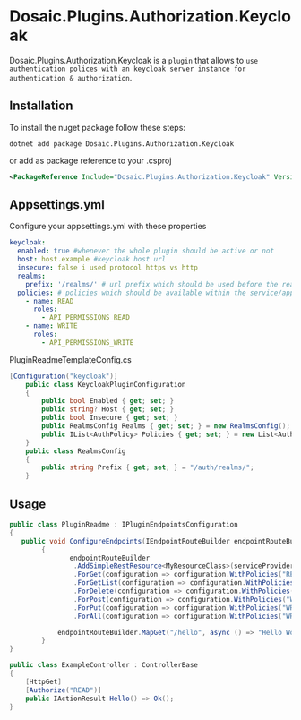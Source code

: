 # Dosaic.Plugins.Authorization.Keycloak



Dosaic.Plugins.Authorization.Keycloak is a `plugin` that allows to `use authentication polices with an keycloak server instance for authentication & authorization`.

## Installation

To install the nuget package follow these steps:

```shell
dotnet add package Dosaic.Plugins.Authorization.Keycloak
```
or add as package reference to your .csproj

```xml
<PackageReference Include="Dosaic.Plugins.Authorization.Keycloak" Version="" />
```

## Appsettings.yml

Configure your appsettings.yml with these properties

```yaml
keycloak:
  enabled: true #whenever the whole plugin should be active or not
  host: host.example #keycloak host url
  insecure: false i used protocol https vs http
  realms:
    prefix: '/realms/' # url prefix which should be used before the realm
  policies: # policies which should be available within the service/application
    - name: READ
      roles:
        - API_PERMISSIONS_READ
    - name: WRITE
      roles:
        - API_PERMISSIONS_WRITE
```

PluginReadmeTemplateConfig.cs
```csharp
[Configuration("keycloak")]
    public class KeycloakPluginConfiguration
    {
        public bool Enabled { get; set; }
        public string? Host { get; set; }
        public bool Insecure { get; set; }
        public RealmsConfig Realms { get; set; } = new RealmsConfig();
        public IList<AuthPolicy> Policies { get; set; } = new List<AuthPolicy>();
    }
    public class RealmsConfig
    {
        public string Prefix { get; set; } = "/auth/realms/";
    }
```
## Usage

```csharp
public class PluginReadme : IPluginEndpointsConfiguration
{
   public void ConfigureEndpoints(IEndpointRouteBuilder endpointRouteBuilder, IServiceProvider serviceProvider)
        {
               endpointRouteBuilder
                .AddSimpleRestResource<MyResourceClass>(serviceProvider, "my-resource")
                .ForGet(configuration => configuration.WithPolicies("READ")) // assign individual policies for each http verb
                .ForGetList(configuration => configuration.WithPolicies("READ"))
                .ForDelete(configuration => configuration.WithPolicies("WRITE"))
                .ForPost(configuration => configuration.WithPolicies("WRITE"))
                .ForPut(configuration => configuration.WithPolicies("WRITE"))
                .ForAll(configuration => configuration.WithPolicies("WRITE", "READ")); // or for all at once

            endpointRouteBuilder.MapGet("/hello", async () => "Hello World!").RequireAuthorization("READ");
        }
}
```
```csharp
public class ExampleController : ControllerBase
{
    [HttpGet]
    [Authorize("READ")]
    public IActionResult Hello() => Ok();
}
```
